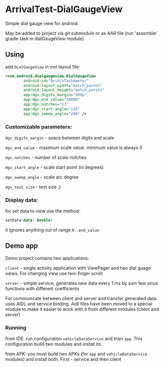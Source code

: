 # ArrivalTest-DialGaugeView

Simple dial gauge view for android. 

May be added to project via git submodule or as AAR file (run 'assemble' gradle task in dialGaugeView module)

## Using


add ```DialGaugeView``` in xml layout file:

``` xml
<com.android.dialgaugeview.DialGaugeView
        android:id="@+id/vTachometer"
        android:layout_width="match_parent"
        android:layout_height="match_parent"
        app:dgv_digits_margin="50dp"
        app:dgv_end_value="10000"
        app:dgv_notches="11"
        app:dgv_start_angle="130"
        app:dgv_sweep_angle="280" />
```


### Customizable parameters: 

```dgv_digits_margin``` - space between digits and scale

```dgv_end_value``` - maximum scale value. minimum value is always 0

```dgv_notches``` - number of scale notches

```dgv_start_angle``` - scale start point (in degrees)

```dgv_sweep_angle``` - scale arc degree

```dgv_text_size``` - text size ;)


### Display data:

for set data to view use the method:
``` kotlin
setData(data: Double)
```

it ignores anything out of range ```0..end_value```

## Demo app

Demo project contains two applications:

```client``` - single activity application with ViewPager and two dial guage views. 
For changing view use two-finger scroll

```server``` - simple service, generates new data every 1 ms by sum few sinus functions with different coefficients

For communicate between client and server and transfer generated data uses AIDL and service binding.
Aidl files have been moved to a special module to make it easier to work with it from different modules (client and server)

### Running

from IDE: run configuration ```vehicleDataService``` and then ```app```. This configuration build two modules and install its.

from APK: you must build two APKs (for ```app``` and ```vehicleDataService``` modules) and install both. First - service and then client

